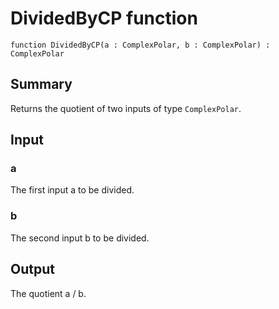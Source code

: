 # DividedByCP function

`function DividedByCP(a : ComplexPolar, b : ComplexPolar) : ComplexPolar`

## Summary
Returns the quotient of two inputs of type `ComplexPolar`.

## Input
### a
The first input a to be divided.
### b
The second input b to be divided.

## Output
The quotient a / b.

